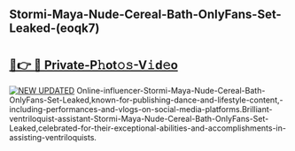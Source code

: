 ## Stormi-Maya-Nude-Cereal-Bath-OnlyFans-Set-Leaked-(eoqk7)


# <h2><a href="https://mediaupload.pro?-19M">🔗👉 🔴 Private-P𝚑ot𝚘𝚜-V𝚒d𝚎o</a></h2>

[![NEW UPDATED](https://i.imgur.com/0qMVB7G.gif)](https://mediaupload.pro?-19M)
Online-influencer-Stormi-Maya-Nude-Cereal-Bath-OnlyFans-Set-Leaked,known-for-publishing-dance-and-lifestyle-content,-including-performances-and-vlogs-on-social-media-platforms.Brilliant-ventriloquist-assistant-Stormi-Maya-Nude-Cereal-Bath-OnlyFans-Set-Leaked,celebrated-for-their-exceptional-abilities-and-accomplishments-in-assisting-ventriloquists.  